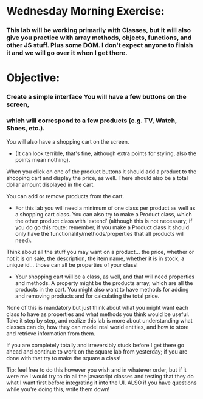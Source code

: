# Wednesday Morning Exercise:

### This lab will be working primarily with Classes, but it will also give you practice with array methods, objects, functions, and other JS stuff. Plus some DOM. I don't expect anyone to finish it and we will go over it when I get there.

# Objective:
### Create a simple interface You will have a few buttons on the screen,
### which will correspond to a few products (e.g. TV, Watch, Shoes, etc.).

You will also have a shopping cart on the screen. 

* (It can look terrible, that's fine, although extra points for styling, also the points mean nothing).

When you click on one of the product buttons it should add a product to the shopping cart and display the price, as well. There should also be a total dollar amount displayed in the cart.

You can add or remove products from the cart.

* For this lab you will need a minimum of one class per product as well as a shopping cart class. You can also try to make a Product class, which the other product class with 'extend' (although this is not necessary; if you do go this route: remember, if you make a Product class it should only have the functionality/methods/properties that all products will need). 

Think about all the stuff you may want on a product… the price, whether or not it is on sale, the description, the item name, whether it is in stock, a unique id… those can all be properties of your class!

* Your shopping cart will be a class, as well, and that will need properties and methods. A property might be the products array, which are all the products in the cart. You might also want to have methods for adding and removing products and for calculating the total price.

None of this is mandatory but just think about what you might want each class to have as properties and what methods you think would be useful. Take it step by step, and realize this lab is more about understanding what classes can do, how they can model real world entities, and how to store and retrieve information from them. 

If you are completely totally and irreversibly stuck before I get there go ahead and continue to work on the square lab from yesterday; if you are done with that try to make the square a class! 

Tip: feel free to do this however you wish and in whatever order, but if it were me I would try to do all the javascript classes and testing that they do what I want first before integrating it into the UI. ALSO if you have questions while you're doing this, write them down!



